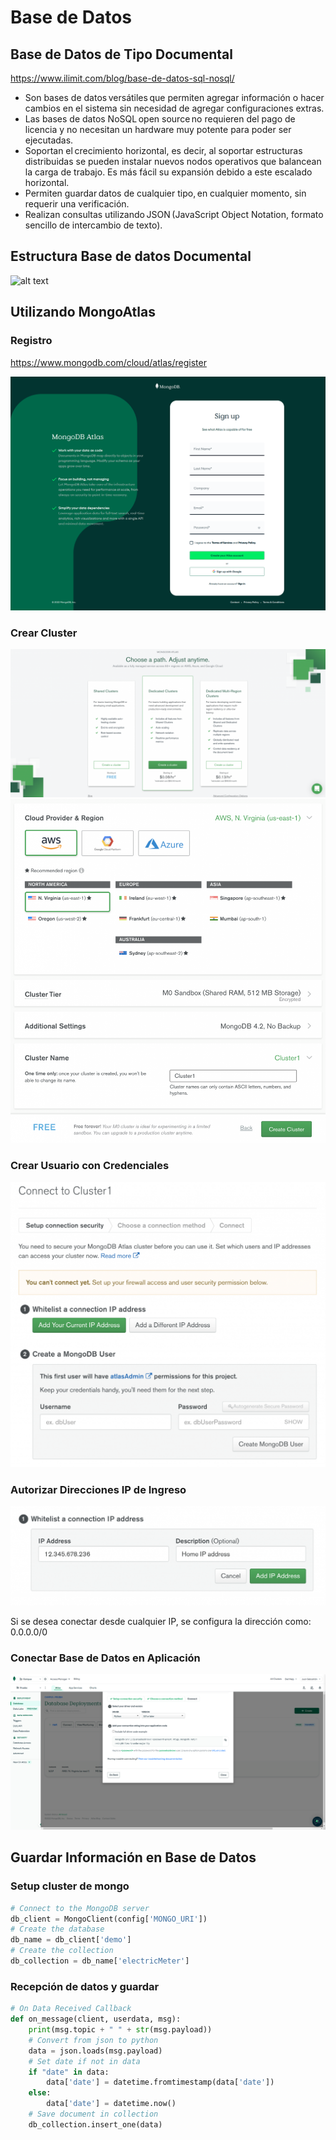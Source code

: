 # Base de Datos

## Base de Datos de Tipo Documental 

https://www.ilimit.com/blog/base-de-datos-sql-nosql/

+ Son bases de datos versátiles que permiten agregar información o hacer cambios en el sistema sin necesidad de agregar configuraciones extras. 
+ Las bases de datos NoSQL open source no requieren del pago de licencia y no necesitan un hardware muy potente para poder ser ejecutadas. 
+ Soportan el crecimiento horizontal, es decir, al soportar estructuras distribuidas se pueden instalar nuevos nodos operativos que balancean la carga de trabajo. Es más fácil su expansión debido a este escalado horizontal. 
+ Permiten guardar datos de cualquier tipo, en cualquier momento, sin requerir una verificación. 
+ Realizan consultas utilizando JSON (JavaScript Object Notation, formato sencillo de intercambio de texto). 

## Estructura Base de datos Documental

![alt text](https://media.geeksforgeeks.org/wp-content/uploads/20200219180521/MongoDB-database-colection.png)

## Utilizando MongoAtlas

### Registro

https://www.mongodb.com/cloud/atlas/register

![alt text](../images/register-mongo-atlas.png)

### Crear Cluster

![alt text](../images/create-mongo-atlas-cluster.png)
![alt text](../images/create-mongo-atlas-cluster-2.png)

### Crear Usuario con Credenciales

![alt text](../images/create-mongo-atlas-user.png)

### Autorizar Direcciones IP de Ingreso

![alt text](../images/add-current-ip-address.png)

Si se desea conectar desde cualquier IP, se configura la dirección como: 0.0.0.0/0

### Conectar Base de Datos en Aplicación

![alt text](../images/connect-db.png)

## Guardar Información en Base de Datos

### Setup cluster de mongo

```python
# Connect to the MongoDB server
db_client = MongoClient(config['MONGO_URI']) 
# Create the database
db_name = db_client['demo']
# Create the collection 
db_collection = db_name['electricMeter'] 
```

### Recepción de datos y guardar

```python
# On Data Received Callback
def on_message(client, userdata, msg):
    print(msg.topic + " " + str(msg.payload))
    # Convert from json to python
    data = json.loads(msg.payload)
    # Set date if not in data
    if "date" in data:
        data['date'] = datetime.fromtimestamp(data['date'])
    else:
        data['date'] = datetime.now()
    # Save document in collection
    db_collection.insert_one(data)
```
